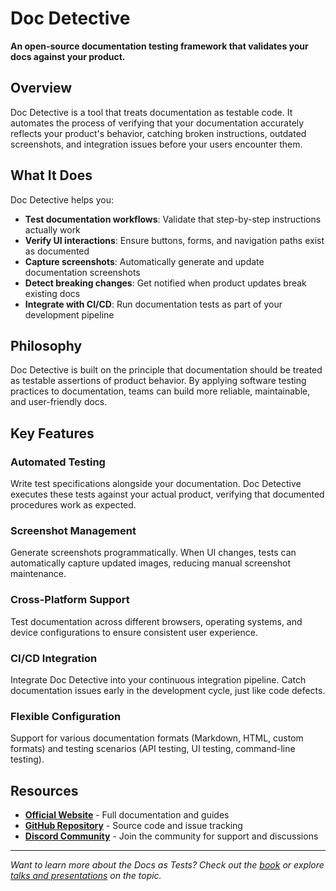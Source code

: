 # Doc Detective

**An open-source documentation testing framework that validates your docs against your product.**

## Overview

Doc Detective is a tool that treats documentation as testable code. It automates the process of verifying that your documentation accurately reflects your product's behavior, catching broken instructions, outdated screenshots, and integration issues before your users encounter them.

## What It Does

Doc Detective helps you:

- **Test documentation workflows**: Validate that step-by-step instructions actually work
- **Verify UI interactions**: Ensure buttons, forms, and navigation paths exist as documented
- **Capture screenshots**: Automatically generate and update documentation screenshots
- **Detect breaking changes**: Get notified when product updates break existing docs
- **Integrate with CI/CD**: Run documentation tests as part of your development pipeline

## Philosophy

Doc Detective is built on the principle that documentation should be treated as testable assertions of product behavior. By applying software testing practices to documentation, teams can build more reliable, maintainable, and user-friendly docs.

## Key Features

### Automated Testing

Write test specifications alongside your documentation. Doc Detective executes these tests against your actual product, verifying that documented procedures work as expected.

### Screenshot Management

Generate screenshots programmatically. When UI changes, tests can automatically capture updated images, reducing manual screenshot maintenance.

### Cross-Platform Support

Test documentation across different browsers, operating systems, and device configurations to ensure consistent user experience.

### CI/CD Integration

Integrate Doc Detective into your continuous integration pipeline. Catch documentation issues early in the development cycle, just like code defects.

### Flexible Configuration

Support for various documentation formats (Markdown, HTML, custom formats) and testing scenarios (API testing, UI testing, command-line testing).

## Resources

- **[Official Website](https://doc-detective.com)** - Full documentation and guides
- **[GitHub Repository](https://github.com/doc-detective/doc-detective)** - Source code and issue tracking
- **[Discord Community](https://discord.gg/2M7wXEThfF)** - Join the community for support and discussions

---

*Want to learn more about the Docs as Tests? Check out the [book](/books/docs-as-tests) or explore [talks and presentations](/talks) on the topic.*
